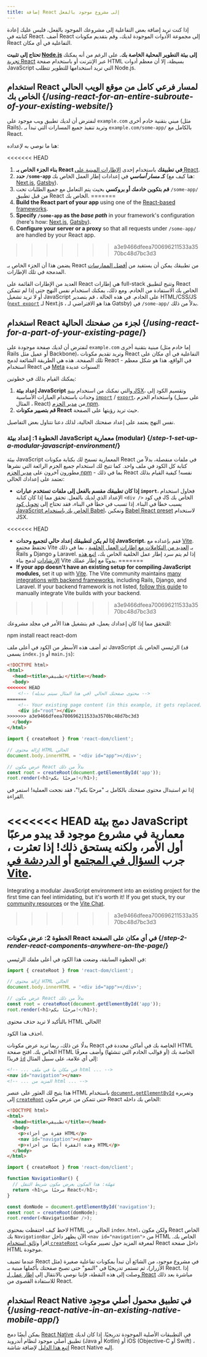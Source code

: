 ```yaml
---
title: إضافة React إلى مشروع موجود بالفعل
---
```


<Intro>

إذا كنت تريد إضافة بعض التفاعلية إلى مشروعك الموجود بالفعل، فليس عليك إعادة كتابته في React. أضف React إلى مجموعة الأدوات الموجودة لديك، وقم بتقديم مكونات React التفاعلية في أي مكان.

</Intro>

<Note>

**تحتاج إلى تثبيت [Node.js](https://nodejs.org/ar) إلى بيئة التطوير المحلية الخاصة بك.** على الرغم من أنه يمكنك [تجربة React](/learn/installation#try-react) عبر الإنترنت أو باستخدام صفحة HTML بسيطة، إلا أن معظم أدوات JavaScript التي تريد استخدامها للتطوير تتطلب Node.js.

</Note>

## استخدام React لمسار فرعي كامل من موقع الويب الحالي الخاص بك {/*using-react-for-an-entire-subroute-of-your-existing-website*/}

لنفترض أن لديك تطبيق ويب موجود على `example.com` مبني بتقنية خادم أخرى (مثل Rails)، وتريد تنفيذ جميع المسارات التي تبدأ بـ `example.com/some-app/` بالكامل مع React.

هنا ما نوصي به لإعداده:

<<<<<<< HEAD
1. **بناء الجزء الخاص بـ React في تطبيقك** باستخدام إحدى [الإطارات المبنية على React](/learn/start-a-new-react-project).
2. **حدد `/some-app` كـ *مسار أساسي*** في إعدادات إطار العمل الخاص بك (هنا كيف مع: [Next.js](https://nextjs.org/docs/api-reference/next.config.js/basepath), [Gatsby](https://www.gatsbyjs.com/docs/how-to/previews-deploys-hosting/path-prefix/)).
3. **قم بتكوين خادمك أو بروكسي** بحيث يتم التعامل مع جميع الطلبات تحت `/some-app/` من قبل تطبيق React الخاص بك.
=======
1. **Build the React part of your app** using one of the [React-based frameworks](/learn/start-a-new-react-project).
2. **Specify `/some-app` as the *base path*** in your framework's configuration (here's how: [Next.js](https://nextjs.org/docs/app/api-reference/config/next-config-js/basePath), [Gatsby](https://www.gatsbyjs.com/docs/how-to/previews-deploys-hosting/path-prefix/)).
3. **Configure your server or a proxy** so that all requests under `/some-app/` are handled by your React app.
>>>>>>> a3e9466dfeea700696211533a3570bc48d7bc3d3

يضمن هذا أن الجزء الخاص بـ React من تطبيقك يمكن أن يستفيد من [أفضل الممارسات](/learn/start-a-new-react-project#can-i-use-react-without-a-framework) المدمجة في تلك الإطارات.

العديد من الإطارات القائمة على React هي إطارات full-stack وتتيح لتطبيق React الخاص بك الاستفادة من الخادم. ومع ذلك، يمكنك استخدام نفس النهج حتى إذا لم تتمكن أو لا تريد تشغيل JavaScript على الخادم. في هذه الحالة 
، قم بتصدير HTML/CSS/JS ([`next export`](https://nextjs.org/docs/advanced-features/static-html-export) لـ Next.js ، هذا هو الافتراضي لـ Gatsby) في `/some-app/` بدلاً من ذلك.

## استخدام React لجزء من صفحتك الحالية {/*using-react-for-a-part-of-your-existing-page*/}

لنفترض أن لديك صفحة موجودة على `example.com` مبنية بتقنية أخرى (إما خادم مثل Rails أو عميل مثل Backbone)، وتريد تقديم مكونات React التفاعلية في أي مكان على تلك الصفحة. هذه هي الطريقة الشائعة لدمج React - في الواقع، هذا هو شكل معظم استخدام React في [Meta](https://about.meta.com/) لسنوات عديدة!

يمكنك القيام بذلك في خطوتين:

1. **إعداد بيئة JavaScript** والتي تمكنك من استخدام [بنية JSX](/learn/writing-markup-with-jsx)، وتقسيم الكود إلى وحدات باستخدام العبارات الأساسية [`import`](https://developer.mozilla.org/en-US/docs/Web/JavaScript/Reference/Statements/import) / [`export`](https://developer.mozilla.org/en-US/docs/Web/JavaScript/Reference/Statements/export)، واستخدام الحزم (على سبيل المثال ، React) من [مدير الحزم npm](https://www.npmjs.com/).
2. **قم بتصيير مكونات React** حيث تريد رؤيتها على الصفحة.

نفس النهج يعتمد على إعداد صفحتك الحالية، لذلك دعنا نتناول بعض التفاصيل.

### الخطوة 1: إعداد بيئة JavaScript معمارية (modular) {/*step-1-set-up-a-modular-javascript-environment*/}

بيئة JavaScript المعمارية تسمح لك بكتابة مكونات React في ملفات منفصلة، بدلاً من كتابة كل الكود في ملف واحد. كما تتيح لك استخدام جميع الحزم الرائعة التي نشرها مطورون آخرون على [مدير الحزم npm](https://www.npmjs.com/) - بما في ذلك React نفسه! كيفية القيام بذلك تعتمد على إعدادك الحالي:

* **إذا كان تطبيقك مقسم بالفعل إلى ملفات تستخدم عبارات `import`**، فحاول استخدام الإعداد الذي لديك بالفعل. تحقق مما إذا كان كتابة `<div />` في كود JS الخاص بك يسبب خطأ في البناء. إذا تسبب في خطأ في البناء، فقد تحتاج إلى [تحويل كود JavaScript الخاص بك باستخدام Babel](https://babeljs.io/setup)، وتمكين [Babel React preset](https://babeljs.io/docs/babel-preset-react) لاستخدام JSX.

<<<<<<< HEAD
* **إذا لم يكن لتطبيقك إعداد حالي لتجميع وحدات JavaScript**، فقم بإعداده مع [Vite](https://vitejs.dev/). تحتفظ مجتمع Vite بـ [العديد من التكاملات مع إطارات العمل الخلفية](https://github.com/vitejs/) ، بما في ذلك Rails و Django و Laravel. إذا لم يتم سرد إطار عمل الخلفية الخاص بك، [اتبع هذه الإرشادات](https://vitejs.dev/guide/backend-integration.html) لدمج بناء Vite يدويًا مع إطار عملك.
=======
* **If your app doesn't have an existing setup for compiling JavaScript modules,** set it up with [Vite](https://vite.dev/). The Vite community maintains [many integrations with backend frameworks](https://github.com/vitejs/awesome-vite#integrations-with-backends), including Rails, Django, and Laravel. If your backend framework is not listed, [follow this guide](https://vite.dev/guide/backend-integration.html) to manually integrate Vite builds with your backend.
>>>>>>> a3e9466dfeea700696211533a3570bc48d7bc3d3

للتحقق مما إذا كان إعدادك يعمل، قم بتشغيل هذا الأمر في مجلد مشروعك:

<TerminalBlock>
npm install react react-dom
</TerminalBlock>

ثم أضف هذه الأسطر من الكود في أعلى ملف JavaScript الرئيسي الخاص بك (قد يسمى `index.js` أو `main.js`):

<Sandpack>

```html public/index.html hidden
<!DOCTYPE html>
<html>
  <head><title>تطبيقي</title></head>
  <body>
<<<<<<< HEAD
    <!-- محتوى صفحتك الحالي (في هذا المثال سيتم تبديله) -->
=======
    <!-- Your existing page content (in this example, it gets replaced) -->
    <div id="root"></div>
>>>>>>> a3e9466dfeea700696211533a3570bc48d7bc3d3
  </body>
</html>
```

```js src/index.js active
import { createRoot } from 'react-dom/client';

// إزالة محتوى HTML الحالي
document.body.innerHTML = '<div id="app"></div>';

// عرض مكون React بدلاً من ذلك
const root = createRoot(document.getElementById('app'));
root.render(<h1>مرحبًا بكم!</h1>);
```

</Sandpack>

إذا تم استبدال محتوى صفحتك بالكامل بـ "مرحبًا بكم!"، فقد نجحت العملية! استمر في القراءة.

<Note>

<<<<<<< HEAD
دمج بيئة JavaScript معمارية في مشروع موجود قد يبدو مرعبًا أول الأمر، ولكنه يستحق ذلك! إذا تعثرت ، جرب [السؤال في المجتمع](/community) أو [الدردشة في Vite](https://chat.vitejs.dev/).
=======
Integrating a modular JavaScript environment into an existing project for the first time can feel intimidating, but it's worth it! If you get stuck, try our [community resources](/community) or the [Vite Chat](https://chat.vite.dev/).
>>>>>>> a3e9466dfeea700696211533a3570bc48d7bc3d3

</Note>

### الخطوة 2: عرض مكونات React في أي مكان على الصفحة {/*step-2-render-react-components-anywhere-on-the-page*/}

في الخطوة السابقة، وضعت هذا الكود في أعلى ملفك الرئيسي:


```js
import { createRoot } from 'react-dom/client';

// إزالة محتوى HTML الحالي
document.body.innerHTML = '<div id="app"></div>';

// عرض مكون React بدلاً من ذلك
const root = createRoot(document.getElementById('app'));
root.render(<h1>مرحبًا بكم!</h1>);
```

بالتأكيد لا تريد حذف محتوى HTML الحالي!

احذف هذا الكود.

بدلًا عن ذلك، ربما تريد عرض مكونات React الخاصة بك في أماكن محددة في HTML الخاص بك. افتح صفحة HTML الخاصة بك (أو قوالب الخادم التي تنشئها) وأضف معرفًا فريدًا [`id`](https://developer.mozilla.org/en-US/docs/Web/HTML/Global_attributes/id) إلى أي علامة، على سبيل المثال:

```html
<!-- ... في مكان ما في ملف html ... -->
<nav id="navigation"></nav>
<!-- ... المزيد من html ... -->
```

هذا يتيح لك العثور على عنصر HTML باستخدام [`document.getElementById`](https://developer.mozilla.org/en-US/docs/Web/API/Document/getElementById) وتمريره إلى [`createRoot`](/reference/react-dom/client/createRoot) حتى تتمكن من عرض مكون React الخاص بك داخله:

<Sandpack>

```html public/index.html
<!DOCTYPE html>
<html>
  <head><title>تطبيقي</title></head>
  <body>
    <p>فقرة من أجزاء HTML</p>
    <nav id="navigation"></nav>
    <p>وهذه الفقرة أيضًا من أجزاء HTML</p>
  </body>
</html>
```

```js src/index.js active
import { createRoot } from 'react-dom/client';

function NavigationBar() {
  // مَهمّة: هذا المكون يعرض مكون شريط التنقل
  return <h1>مرحبًا من React</h1>;
}

const domNode = document.getElementById('navigation');
const root = createRoot(domNode);
root.render(<NavigationBar />);
```

</Sandpack>

لاحظ كيف احتفظت بمحتوى HTML الحالي من `index.html`، ولكن مكون React الخاص بك `NavigationBar` الآن يظهر داخل `<nav id="navigation">` من HTML الخاص بك. اقرأ [وثائق استخدام `createRoot`](/reference/react-dom/client/createRoot#rendering-a-page-partially-built-with-react) لمعرفة المزيد حول تصيير مكونات React داخل صفحة HTML موجودة.

عندما تضيف React في مشروع موجود، من الشائع أن تبدأ بمكونات تفاعلية صغيرة (مثل الأزرار)، ثم تستمر تدريجيًا في "النمو" حتى تصبح صفحتك بأكملها مبنية بـ React. إذا وصلت إلى هذه النقطة، فإننا نوصي بالانتقال إلى [إطار عمل لـ React](/learn/start-a-new-react-project) مباشرة بعد ذلك للاستفادة القصوى من React.

## استخدام React Native في تطبيق محمول أصلي موجود {/*using-react-native-in-an-existing-native-mobile-app*/}

يمكن أيضًا دمج [React Native](https://reactnative.dev/) في التطبيقات الأصلية الموجودة تدريجيًا. إذا كان لديك تطبيق أصلي موجود لنظام أندرويد (Java أو Kotlin) أو iOS (Objective-C أو Swift) ، [اتبع هذا الدليل](https://reactnative.dev/docs/integration-with-existing-apps) لإضافة شاشة React Native إليه.
